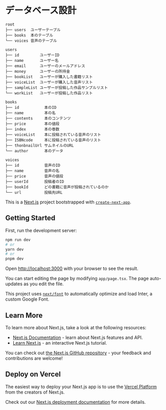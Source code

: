 # データベース設計

```
root
├── users  ユーザーテーブル
├── books  本のテーブル
└── voices 音声のテーブル

users
├── id         ユーザーID
├── name       ユーザー名
├── email      ユーザーのメールアドレス
├── money      ユーザーの所持金
├── bookList   ユーザーが購入した書籍リスト
├── voiceList  ユーザーが購入した音声リスト
├── sampleList ユーザーが投稿した作品サンプルリスト
└── workList   ユーザーが投稿した作品リスト
 
books
├── id           本のID
├── name         本の名
├── contents     本のコンテンツ
├── price        本の値段
├── index        本の巻数        
├── voiceList    本に投稿されている音声のリスト
├── ISBNcode     本に投稿されている音声のリスト
├── thonbnailUrl サムネイルのURL
└── author       本のデータ

voices
├── id           音声のID
├── name         音声の名
├── price        音声の値段
├── userId       投稿者のID
├── bookId       どの書籍に音声が投稿されているのか
└── url          投稿先URL
```

This is a [Next.js](https://nextjs.org/) project bootstrapped with [`create-next-app`](https://github.com/vercel/next.js/tree/canary/packages/create-next-app).

## Getting Started

First, run the development server:

```bash
npm run dev
# or
yarn dev
# or
pnpm dev
```

Open [http://localhost:3000](http://localhost:3000) with your browser to see the result.

You can start editing the page by modifying `app/page.tsx`. The page auto-updates as you edit the file.

This project uses [`next/font`](https://nextjs.org/docs/basic-features/font-optimization) to automatically optimize and load Inter, a custom Google Font.

## Learn More

To learn more about Next.js, take a look at the following resources:

- [Next.js Documentation](https://nextjs.org/docs) - learn about Next.js features and API.
- [Learn Next.js](https://nextjs.org/learn) - an interactive Next.js tutorial.

You can check out [the Next.js GitHub repository](https://github.com/vercel/next.js/) - your feedback and contributions are welcome!

## Deploy on Vercel

The easiest way to deploy your Next.js app is to use the [Vercel Platform](https://vercel.com/new?utm_medium=default-template&filter=next.js&utm_source=create-next-app&utm_campaign=create-next-app-readme) from the creators of Next.js.

Check out our [Next.js deployment documentation](https://nextjs.org/docs/deployment) for more details.
